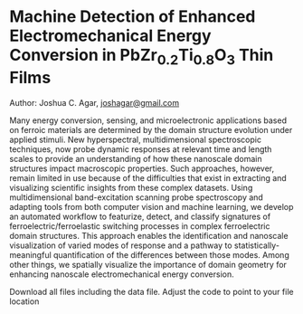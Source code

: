 # Machine Detection of Enhanced Electromechanical Energy Conversion in PbZr<sub>0.2</sub>Ti<sub>0.8</sub>O<sub>3</sub> Thin Films

Author: Joshua C. Agar, joshagar@gmail.com

Many energy conversion, sensing, and microelectronic applications based on ferroic materials are determined by the domain structure evolution under applied stimuli. New hyperspectral, multidimensional spectroscopic techniques, now probe dynamic responses at relevant time and length scales to provide an understanding of how these nanoscale domain structures impact macroscopic properties. Such approaches, however, remain limited in use because of the difficulties that exist in extracting and visualizing scientific insights from these complex datasets. Using multidimensional band-excitation scanning probe spectroscopy and adapting tools from both computer vision and machine learning, we develop an automated workflow to featurize, detect, and classify signatures of ferroelectric/ferroelastic switching processes in complex ferroelectric domain structures. This approach enables the identification and nanoscale visualization of varied modes of response and a pathway to statistically-meaningful quantification of the differences between those modes. Among other things, we spatially visualize the importance of domain geometry for enhancing nanoscale electromechanical energy conversion.

Download all files including the data file. Adjust the code to point to your file location
